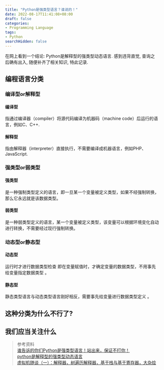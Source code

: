 ```yaml
---
title: "Python是强类型语言？谁说的！"
date: 2022-08-17T11:41:08+08:00
draft: false
categories:
- Programming Language
tags:
- Python
searchHidden: false
---
```


在网上看到一个结论: Python是解释型的强类型动态语言. 感到违背直觉, 查询之后确有出入, 随便补齐了相关知识, 特此记录.

## 编程语言分类

### 编译型or解释型

#### 编译型

指通过编译器（compiler）将源代码编译为机器码（machine code）后运行的语言，例如C、C++.

#### 解释型

指由解释器（interpreter）直接执行，不需要编译成机器语言，例如PHP、JavaScript.

### 强类型or弱类型

#### 强类型

是一种强制类型定义的语言，即一旦某一个变量被定义类型，如果不经强制转换，那么它永远就是该数据类型。

#### 弱类型

是一种弱类型定义的语言，某一个变量被定义类型，该变量可以根据环境变化自动进行转换，不需要经过现行强制转换。

### 动态型or静态型

#### 动态型

运行时才进行数据类型检查 即在变量赋值时，才确定变量的数据类型，不用事先给变量指定数据类型 。

#### 静态型

静态类型语言与动态类型语言刚好相反，需要事先给变量进行数据类型定义 。

## 这种分类为什么不行了?

## 我们应当关注什么

> 参考资料  
> [谁告诉的你们Python是强类型语言！站出来，保证不打你！](https://www.cnblogs.com/nokiaguy/p/13599816.html)  
> [python是解释型的强类型动态语言](https://blog.51cto.com/u_15073468/2791678)  
> [虚拟机随谈（一）：解释器，树遍历解释器，基于栈与基于寄存器，大杂烩](https://www.pudn.com/news/628f83bdbf399b7f351eb05d.html)